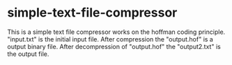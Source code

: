 # simple-text-file-compressor
This is a simple text file compressor works on the hoffman coding principle. 
"input.txt" is the initial input file. After compression the "output.hof" is a output binary file. After decompression of "output.hof" the "output2.txt" is the output file. 
